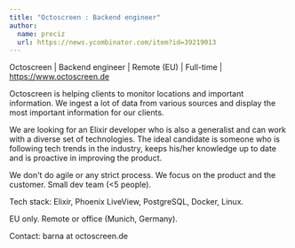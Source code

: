 ```yaml
---
title: "Octoscreen : Backend engineer"
author:
  name: preciz
  url: https://news.ycombinator.com/item?id=39219013
---
```

Octoscreen | Backend engineer | Remote (EU) | Full-time | <a href="https:&#x2F;&#x2F;www.octoscreen.de" rel="nofollow">https:&#x2F;&#x2F;www.octoscreen.de</a>

Octoscreen is helping clients to monitor locations and important information.
We ingest a lot of data from various sources and display the most important information for our clients.

We are looking for an Elixir developer who is also a generalist and can work with a diverse set of technologies.
The ideal candidate is someone who is following tech trends in the industry, keeps his&#x2F;her knowledge up to date and is proactive in improving the product.

We don&#x27;t do agile or any strict process. We focus on the product and the customer.
Small dev team (&lt;5 people).

Tech stack: Elixir, Phoenix LiveView, PostgreSQL, Docker, Linux.

EU only. Remote or office (Munich, Germany).

Contact: barna at octoscreen.de

